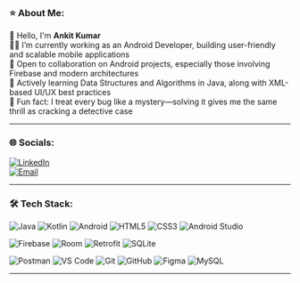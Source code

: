 <h3>⭐ About Me:</h3>

👋 Hello, I'm **Ankit Kumar**  
👨‍💻 I’m currently working as an Android Developer, building user-friendly and scalable mobile applications  
🤝 Open to collaboration on Android projects, especially those involving Firebase and modern architectures  
📖 Actively learning Data Structures and Algorithms in Java, along with XML-based UI/UX best practices  
🧠 Fun fact: I treat every bug like a mystery—solving it gives me the same thrill as cracking a detective case

---

### 🌐 Socials:

[![LinkedIn](https://img.shields.io/badge/LinkedIn-0077B5?style=for-the-badge&logo=linkedin&logoColor=white)](http://www.linkedin.com/in/ankit-ku06)  
[![Email](https://img.shields.io/badge/Email-D14836?style=for-the-badge&logo=gmail&logoColor=white)](mailto:kumarankit200418@gmail.com)

---

### 🛠️ Tech Stack:

![Java](https://img.shields.io/badge/Java-FEAA2D?style=for-the-badge&logo=java&logoColor=white)
![Kotlin](https://img.shields.io/badge/Kotlin-7F52FF?style=for-the-badge&logo=kotlin&logoColor=white)
![Android](https://img.shields.io/badge/Android-3DDC84?style=for-the-badge&logo=android&logoColor=white)
![HTML5](https://img.shields.io/badge/HTML5-E34F26?style=for-the-badge&logo=html5&logoColor=white)
![CSS3](https://img.shields.io/badge/CSS3-1572B6?style=for-the-badge&logo=css3&logoColor=white)
![Android Studio](https://img.shields.io/badge/Android%20Studio-3DDC84?style=for-the-badge&logo=android-studio&logoColor=white)

![Firebase](https://img.shields.io/badge/Firebase-FFCA28?style=for-the-badge&logo=firebase&logoColor=black)
![Room](https://img.shields.io/badge/Room-4285F4?style=for-the-badge&logo=google&logoColor=white)
![Retrofit](https://img.shields.io/badge/Retrofit-009688?style=for-the-badge&logo=android&logoColor=white)
![SQLite](https://img.shields.io/badge/SQLite-07405E?style=for-the-badge&logo=sqlite&logoColor=white)

![Postman](https://img.shields.io/badge/Postman-FF6C37?style=for-the-badge&logo=postman&logoColor=white)
![VS Code](https://img.shields.io/badge/VS%20Code-007ACC?style=for-the-badge&logo=visual-studio-code&logoColor=white)
![Git](https://img.shields.io/badge/Git-F05032?style=for-the-badge&logo=git&logoColor=white)
![GitHub](https://img.shields.io/badge/GitHub-181717?style=for-the-badge&logo=github&logoColor=white)
![Figma](https://img.shields.io/badge/Figma-F24E1E?style=for-the-badge&logo=figma&logoColor=white)
![MySQL](https://img.shields.io/badge/MySQL-4479A1?style=for-the-badge&logo=mysql&logoColor=white)

---




